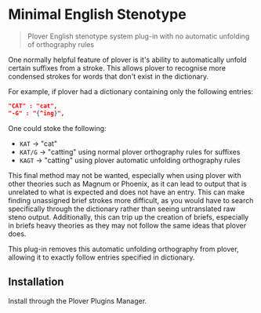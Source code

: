 # Minimal English Stenotype

> Plover English stenotype system plug-in with no automatic unfolding of orthography rules

One normally helpful feature of plover is it's ability to automatically unfold certain suffixes from a stroke. 
This allows plover to recognise more condensed strokes for words that don't exist in the dictionary.

For example, if plover had a dictionary containing only the following entries:
``` json
"CAT" : "cat",
"-G" : "{^ing}",
```

One could stoke the following:
- `KAT` -> "cat"
- `KAT/G` -> "catting" using normal plover orthography rules for suffixes
- `KAGT` -> "catting" using plover automatic unfolding orthography rules

This final method may not be wanted, especially when using plover with other theories such as Magnum or Phoenix, as it can lead to output that is unrelated to what is expected and does not have an entry.
This can make finding unassigned brief strokes more difficult, as you would have to search specifically through the dictionary rather than seeing untranslated raw steno output.
Additionally, this can trip up the creation of briefs, especially in briefs heavy theories as they may not follow the same ideas that plover does.

This plug-in removes this automatic unfolding orthography from plover, allowing it to exactly follow entries specified in dictionary. 

## Installation

Install through the Plover Plugins Manager.
